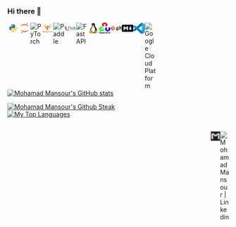 ### Hi there 👋
<img align="left" alt="Python" width="26px" src="https://raw.githubusercontent.com/github/explore/master/topics/python/python.png" />
<img align="left" alt="Jupyter Notebook" width="26px" src="https://raw.githubusercontent.com/github/explore/master/topics/jupyter-notebook/jupyter-notebook.png" />
<img align="left" alt="PyTorch" width="26px" src="https://pytorch.org/assets/images/pytorch-logo.png" />
<img align="left" alt="Tensorflow" width="26px" src="https://raw.githubusercontent.com/github/explore/master/topics/tensorflow/tensorflow.png" />
<img align="left" alt="Paddle" width="26px" src="https://avatars.githubusercontent.com/u/23534030?s=200&v=4" />
<img align="left" alt="Flask" width="26px" src="https://raw.githubusercontent.com/github/explore/master/topics/flask/flask.png" />
<img align="left" alt="FastAPI" width="26px" src="https://cdn.worldvectorlogo.com/logos/fastapi.svg" />
<img align="left" alt="Linux" width="26px" src="https://raw.githubusercontent.com/github/explore/master/topics/linux/linux.png" />
<img align="left" alt="OpenCV" width="26px" src="https://raw.githubusercontent.com/github/explore/master/topics/opencv/opencv.png" />
<img align="left" alt="Git" width="26px" src="https://raw.githubusercontent.com/github/explore/master/topics/git/git.png" />
<img align="left" alt="Markdown" width="26px" src="https://raw.githubusercontent.com/github/explore/master/topics/markdown/markdown.png" />
<img align="left" alt="Visual Studio Code" width="26px" src="https://raw.githubusercontent.com/github/explore/master/topics/visual-studio-code/visual-studio-code.png" />
<img align="left" alt="Google Cloud Platform" width="26px" src="https://us-central1-iconscout-1539.cloudfunctions.net/iconscout-gcp-functions-production-download?name=google-cloud-platform&download=1&url=https%3A%2F%2Fcdn.iconscout.com%2Ficon%2Ffree%2Fpng-32%2F569356.png&width=32&height=32" />
<br />
<br />
<br />
<br />


 <a href="https://www.linkedin.com/in/mohamadmansourx">
 <img src="https://github-readme-stats.vercel.app/api?username=mohamadmansourx&count_private=true&show_icons=true&theme=dark&include_all_commits=true" alt="Mohamad Mansour's GitHub stats" /></a>
 
<br />

 <a href="https://www.linkedin.com/in/mohamadmansourx"><img src="https://github-readme-streak-stats.herokuapp.com/?user=mohamadmansourx&count_private=true&theme=dark" alt="Mohamad Mansour's Github Steak" /></a>
  <br />
 <a href="https://www.linkedin.com/in/mohamadmansourx">
  <img src="https://github-readme-stats.vercel.app/api/top-langs/?username=mohamadmansourx&layout=compact&hide=jupyter%20notebook&theme=dark&count_private=true" alt="My Top Languages">
</a>
<br />
<br />


<a href="https://www.linkedin.com/in/mohamadmansourx">
  <img align="right" alt="Mohamad Mansour | Linkedin" width="21px" src="https://us-central1-iconscout-1539.cloudfunctions.net/iconscout-gcp-functions-production-download?name=linkedin&download=1&url=https%3A%2F%2Fcdn.iconscout.com%2Ficon%2Ffree%2Fpng-24%2F461814.png&width=24&height=24" />
</a>
<a href="https://mohamadmansourx.github.io/">
  <img align="right" alt="Mohamad Mansour | Portfolio" width="21px" src="https://raw.githubusercontent.com/mohamadmansourX/mohamadmansourx.github.io/89ba5bcd045222003eef360636dacd5fea42548a/images/favicon.png" />
</a>

<!--
**mohamadmansourX/mohamadmansourx** is a ✨ _special_ ✨ repository because its `README.md` (this file) appears on your GitHub profile.

Here are some ideas to get you started:

- 🔭 I’m currently working on ...
- 🌱 I’m currently learning ...
- 👯 I’m looking to collaborate on ...
- 🤔 I’m looking for help with ...
- 💬 Ask me about ...
- 📫 How to reach me: ...
- 😄 Pronouns: ...
- ⚡ Fun fact: ...
-->
